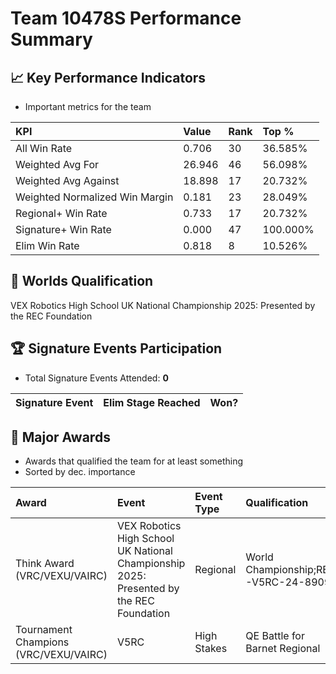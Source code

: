 # Team 10478S Performance Summary

## 📈 Key Performance Indicators
- Important metrics for the team

| KPI | Value | Rank | Top % |
|:---|:-----|:----|:-----|
| All Win Rate | 0.706 | 30 | 36.585% |
| Weighted Avg For | 26.946 | 46 | 56.098% |
| Weighted Avg Against | 18.898 | 17 | 20.732% |
| Weighted Normalized Win Margin | 0.181 | 23 | 28.049% |
| Regional+ Win Rate | 0.733 | 17 | 20.732% |
| Signature+ Win Rate | 0.000 | 47 | 100.000% |
| Elim Win Rate | 0.818 | 8 | 10.526% |


## 🎯 Worlds Qualification
VEX Robotics High School UK National Championship 2025: Presented by the REC Foundation

## 🏆 Signature Events Participation
- Total Signature Events Attended: **0**

| Signature Event | Elim Stage Reached | Won? |
|:----------------|:-------------------|:----|


## 🥇 Major Awards
- Awards that qualified the team for at least something
- Sorted by dec. importance

| Award | Event | Event Type | Qualification |
|:------|:------|:-----------|:--------------|
| Think Award (VRC/VEXU/VAIRC) | VEX Robotics High School UK National Championship 2025: Presented by the REC Foundation | Regional | World Championship;RE-V5RC-24-8909 |
| Tournament Champions (VRC/VEXU/VAIRC) | V5RC |  High Stakes | QE Battle for Barnet Regional | (MS/HS): Welcome to our annual North London Regional! | Other | Event Region Championship;RE-V5RC-24-8956;RE-V5RC-24-9485 |


